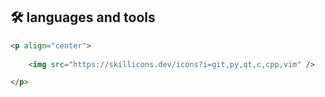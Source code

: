 ## 🛠 languages and tools
```html
<p align="center">
  
    <img src="https://skillicons.dev/icons?i=git,py,qt,c,cpp,vim" />

</p>
```

